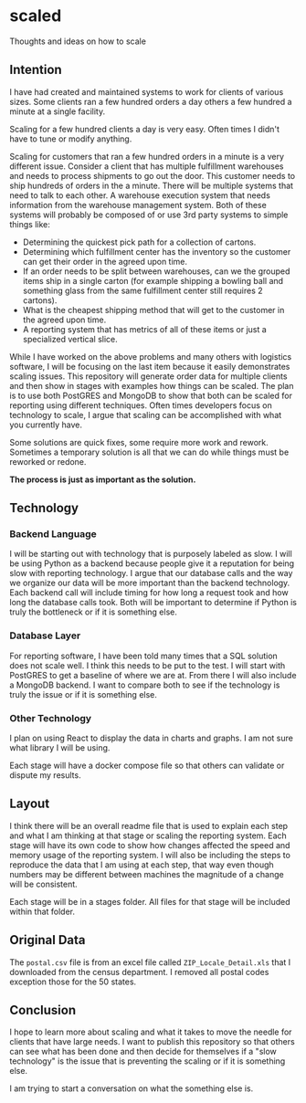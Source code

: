 # scaled
Thoughts and ideas on how to scale

## Intention

I have had created and maintained systems to work for clients of various sizes. Some clients ran a few hundred orders a day others a few hundred a minute at a single facility.

Scaling for a few hundred clients a day is very easy. Often times I didn't have to tune or modify anything.

Scaling for customers that ran a few hundred orders in a minute is a very different issue. Consider a client that has multiple fulfillment warehouses and needs to process shipments to go out the door. This customer needs to ship hundreds of orders in the a minute. There will be multiple systems that need to talk to each other. A warehouse execution system that needs information from the warehouse management system. Both of these systems will probably be composed of or use 3rd party systems to simple things like:

- Determining the quickest pick path for a collection of cartons.
- Determining which fulfillment center has the inventory so the customer can get their order in the agreed upon time.
- If an order needs to be split between warehouses, can we the grouped items ship in a single carton (for example shipping a bowling ball and something glass from the same fulfillment center still requires 2 cartons).
- What is the cheapest shipping method that will get to the customer in the agreed upon time.
- A reporting system that has metrics of all of these items or just a specialized vertical slice.

While I have worked on the above problems and many others with logistics software, I will be focusing on the last item because it easily demonstrates scaling issues. This repository will generate order data for multiple clients and then show in stages with examples how things can be scaled. The plan is to use both PostGRES and MongoDB to show that both can be scaled for reporting using different techniques. Often times developers focus on technology to scale, I argue that scaling can be accomplished with what you currently have.

Some solutions are quick fixes, some require more work and rework. Sometimes a temporary solution is all that we can do while things must be reworked or redone.

**The process is just as important as the solution.**

## Technology

### Backend Language

I will be starting out with technology that is purposely labeled as slow. I will be using Python as a backend because people give it a reputation for being slow with reporting technology. I argue that our database calls and the way we organize our data will be more important than the backend technology. Each backend call will include timing for how long a request took and how long the database calls took. Both will be important to determine if Python is truly the bottleneck or if it is something else.

### Database Layer

For reporting software, I have been told many times that a SQL solution does not scale well. I think this needs to be put to the test. I will start with PostGRES to get a baseline of where we are at. From there I will also include a MongoDB backend. I want to compare both to see if the technology is truly the issue or if it is something else.

### Other Technology

I plan on using React to display the data in charts and graphs. I am not sure what library I will be using.

Each stage will have a docker compose file so that others can validate or dispute my results.

## Layout

I think there will be an overall readme file that is used to explain each step and what I am thinking at that stage or scaling the reporting system. Each stage will have its own code to show how changes affected the speed and memory usage of the reporting system. I will also be including the steps to reproduce the data that I am using at each step, that way even though numbers may be different between machines the magnitude of a change will be consistent.

Each stage will be in a stages folder. All files for that stage will be included within that folder.

## Original Data

The `postal.csv` file is from an excel file called `ZIP_Locale_Detail.xls` that I downloaded from the census department. I removed all postal codes exception those for the 50 states.

## Conclusion

I hope to learn more about scaling and what it takes to move the needle for clients that have large needs. I want to publish this repository so that others can see what has been done and then decide for themselves if a "slow technology" is the issue that is preventing the scaling or if it is something else.

I am trying to start a conversation on what the something else is.
